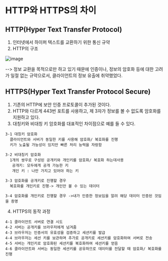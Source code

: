 # HTTP와 HTTPS의 차이

## HTTP(Hyper Text Transfer Protocol)
  1. 인터넷에서 하이퍼 텍스트를 교환하기 위한 통신 규약
  2. HTTP의 구조

![image](https://user-images.githubusercontent.com/65396939/207484039-308bbc0e-4928-418c-b476-6b5f6e5322d8.png)

--> 정보 교환을 목적으로만 하고 있기 때문에 인증이나, 정보의 암호화 등에 대한 고려가 일절 없는 규약으로서, 클라이언트의 정보
유출에 취약했었다.

## HTTPS(Hyper Text Transfer Protocol Secure)
  1. 기존의 HTTP에 보안 인증 프로토콜이 추가된 것이다.
  2. HTTP와 다르게 443번 포트를 사용하고, 제 3자가 정보를 볼 수 없도록 암호화를 지원하고 있다.
  3. 대칭키와 비대칭 키 암호화를 대표적인 차이점으로 예를 들 수 있다.
  
    3-1 대칭키 암호화
      클라이언트와 서버가 동일한 키를 사용해 암호화/ 복호화를 진행
      키가 노출될 가능성이 있지만 빠른 처리 능력을 자랑함
     
    3-2 비대칭키 암호화
      1개의 쌍우로 구성된 공개키와 개인키를 암호화/ 복호화 하는데사용
       공개키: 모두에게 공개 가능한 키
       개인 키 : 나만 가지고 있어야 하는 키
       
    3-3 암호화를 공개키로 진행할 경우
      복호화를 개인키로 진행-> 개인만 볼 수 있는 데이터
    
    3-4 암호화를 개인키로 진행할 경우 ->내가 인증한 정보임을 알려 해당 데이터 인증된 것임을 증명
    
   4. HTTPS의 동작 과정
   
    4-1 클라이언트 서버로 연결 시도
    4-2 서버는 공개키를 브라우저에게 넘겨줌
    4-3 브라우저는 인증서의 유효성을 검증하고 세션키를 발급
    4-4 브라우저는 세션 키를 보관하며 추가로 공개키로 세션키를 암호화하여 서버로 전송
    4-5 서버는 개인키로 암호화된 세션키를 복호화하여 세션키를 얻음
    4-6 클라이언트와 서버는 동일한 세션키를 공유하므로 데이터를 전달할 때 암호화/ 복호화를 진행
    
    
